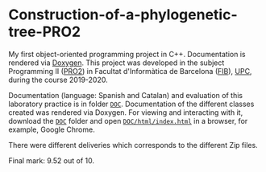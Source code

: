 # Construction-of-a-phylogenetic-tree-PRO2
My first object-oriented programming project in C++. Documentation is rendered via [Doxygen](https://doxygen.nl/).
This project was developed in the subject Programming II ([PRO2](https://www.fib.upc.edu/en/studies/bachelors-degrees/bachelor-degree-informatics-engineering/curriculum/syllabus/PRO2)) in Facultat d'Informàtica de Barcelona ([FIB](https://www.fib.upc.edu/)), [UPC](https://www.upc.edu/ca), during the course 2019-2020. 

Documentation (language: Spanish and Catalan) and evaluation of this laboratory practice is in folder [`DOC`](./DOC). Documentation of the different classes created was rendered via Doxygen. For viewing and interacting with it, download the [`DOC`](./DOC) folder and open [`DOC/html/index.html`](./DOC/html/index.html) in a browser, for example, Google Chrome.

There were different deliveries which corresponds to the different Zip files.

Final mark: 9.52 out of 10.
